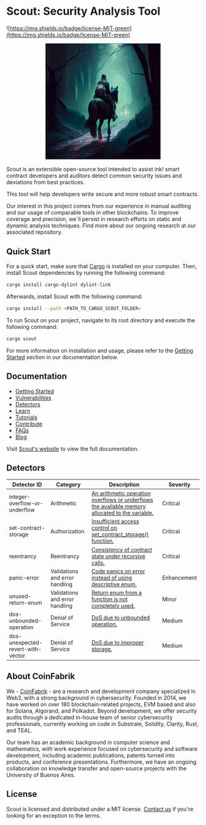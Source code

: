 # Scout: Security Analysis Tool

![https://img.shields.io/badge/license-MIT-green](https://img.shields.io/badge/license-MIT-green)

<p align="center">
  <img src="/assets/scout.png" alt="Scout in a Dark Forest" width="300" center  />
</p>


Scout is an extensible open-source tool intended to assist ink! smart contract developers and auditors detect common security issues and deviations from best practices. 

This tool will help developers write secure and more robust smart contracts.

Our interest in this project comes from our experience in manual auditing and our usage of comparable tools in other blockchains.
To improve coverage and precision, we´ll persist in research efforts on static and dynamic analysis techniques. Find more about our ongoing research at our associated repository.

## Quick Start

For a quick start, make sure that [Cargo](https://doc.rust-lang.org/cargo/getting-started/installation.html) is installed on your computer. Then, install Scout dependencies by running the following command:

```bash
cargo install cargo-dylint dylint-link
```

Afterwards, install Scout with the following command:

```bash
cargo install --path <PATH_TO_CARGO_SCOUT_FOLDER>
```

To run Scout on your project, navigate to its root directory and execute the following command:

```bash
cargo scout
```

For more information on installation and usage, please refer to the [Getting Started](http://localhost:3000/docs/intro) section in our documentation below.

## Documentation

* [Getting Started](http://localhost:3000/docs/intro)
* [Vulnerabilities](http://localhost:3000/docs/vulnerabilities)
* [Detectors](http://localhost:3000/docs/detectors)
* [Learn](http://localhost:3000/docs/Learn)
* [Tutorials](http://localhost:3000/docs/tutorials)
* [Contribute](http://localhost:3000/docs/contribute)
* [FAQs](http://localhost:3000/docs/faqs)
* [Blog](http://localhost:3000/blog)


Visit [Scout's website](http://localhost:3000/) to view the full documentation.


## Detectors
| Detector ID                   | Category                       | Description                                                                                                                                                                                        | Severity      | 
| ----------------------------- | ------------------------------ | ------------------------------------------------- | ---------------------------------------------------------------------------------------------------------------- | 
| integer-overflow-or-underflow | Arithmetic                     | [An arithmetic operation overflows or underflows the available memory allocated to the variable.](./vulnerabilities/examples/integer-overflow-or-underflow/README.md) | Critical          |
| set-contract-storage          | Authorization                  |  [Insufficient access control on set_contract_storage() function.](./vulnerabilities/examples/set-contract-storage/README.md)                                          | Critical          |
| reentrancy                    | Reentrancy                     | [Consistency of contract state under recursive calls.](./vulnerabilities/examples/reentrancy/README.md)                                                               | Critical          |
| panic-error                   | Validations and error handling |  [Code panics on error instead of using descriptive enum.](./vulnerabilities/examples/panic-error/README.md)                                                            | Enhancement |
| unused-return-enum            | Validations and error handling |  [Return enum from a function is not completely used.](./vulnerabilities/examples/unused-return-enum/README.md)                                                         | Minor           |
| dos-unbounded-operation       | Denial of Service               | [DoS due to unbounded operation.](./vulnerabilities/examples/dos-unbounded-operation/README.md)                                                    | Medium          |
| dos-unexpected-revert-with-vector         | Denial of Service              |  [DoS due to improper storage.](./vulnerabilities/examples/dos-unexpected-revert-with-vector/README.md)                                                                                | Medium   

## About CoinFabrik

We - [CoinFabrik](https://www.coinfabrik.com/) - are a research and development company specialized in Web3, with a strong background in cybersecurity. Founded in 2014, we have worked on over 180 blockchain-related projects, EVM based and also for Solana, Algorand, and Polkadot. Beyond development, we offer security audits through a dedicated in-house team of senior cybersecurity professionals, currently working on code in Substrate, Solidity, Clarity, Rust, and TEAL.

Our team has an academic background in computer science and mathematics, with work experience focused on cybersecurity and software development, including academic publications, patents turned into products, and conference presentations. Furthermore, we have an ongoing collaboration on knowledge transfer and open-source projects with the University of Buenos Aires.

## License

Scout is licensed and distributed under a MIT license. [Contact us](https://www.coinfabrik.com/) if you're looking for an exception to the terms.
